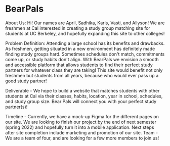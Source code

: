 # BearPals
About Us: Hi! Our names are April, Sadhika, Karis, Vasti, and Allyson! We are freshmen at Cal interested in creating a study group matching site for students at UC Berkeley, and hopefully expanding this site to other colleges! 

Problem Definition: Attending a large school has its benefits and drawbacks. As freshmen, getting situated in a new environment has definitely made finding study groups hard. Sometimes schedules don't match, commitments come up, or study habits don't align. With BearPals we envision a smooth and accessible platform that allows students to find their perfect study partners for whatever class they are taking! This site would benefit not only freshmen but students from all years, because who would ever pass up a good study partner! 

Deliverable - We hope to build a website that matches students with other students at Cal via their classes, habits, location, year in school, schedules, and study group size. Bear Pals will connect you with your perfect study partner(s)! 

Timeline - Currently, we have a mock-up Figma for the different pages on our site. We are looking to finish our project by the end of next semester (spring 2022) and hopefully turn it into a mobile application. Next steps after site completion include marketing and promotion of our site.
Team - We are a team of four, and are looking for a few more members to join us!

